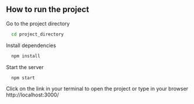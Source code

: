 ## How to run the project
Go to the project directory

```bash
  cd project_directory
```

Install dependencies

```bash
  npm install
```

Start the server

```bash
  npm start
```
Click on the link in your terminal to open the project or type in your browser http://localhost:3000/

